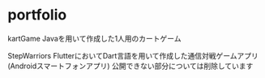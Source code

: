# portfolio

kartGame
Javaを用いて作成した1人用のカートゲーム


StepWarriors
FlutterにおいてDart言語を用いて作成した通信対戦ゲームアプリ(Androidスマートフォンアプリ)
公開できない部分については削除しています

